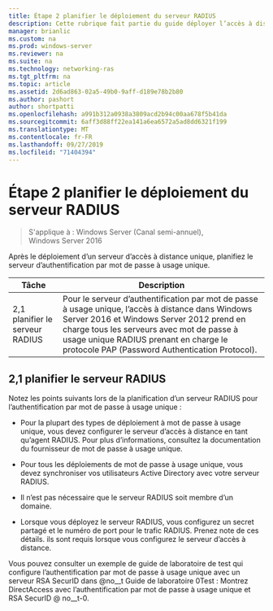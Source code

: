 ```yaml
---
title: Étape 2 planifier le déploiement du serveur RADIUS
description: Cette rubrique fait partie du guide déployer l’accès à distance avec l’authentification par mot de passe à usage unique dans Windows Server 2016.
manager: brianlic
ms.custom: na
ms.prod: windows-server
ms.reviewer: na
ms.suite: na
ms.technology: networking-ras
ms.tgt_pltfrm: na
ms.topic: article
ms.assetid: 2d6ad863-02a5-49b0-9aff-d189e78b2b80
ms.author: pashort
author: shortpatti
ms.openlocfilehash: a991b312a0938a3809acd2b94c00aa678f5b41da
ms.sourcegitcommit: 6aff3d88ff22ea141a6ea6572a5ad8dd6321f199
ms.translationtype: MT
ms.contentlocale: fr-FR
ms.lasthandoff: 09/27/2019
ms.locfileid: "71404394"
---
```

# <a name="step-2-plan-the-radius-server-deployment"></a>Étape 2 planifier le déploiement du serveur RADIUS

>S'applique à : Windows Server (Canal semi-annuel), Windows Server 2016

Après le déploiement d’un serveur d’accès à distance unique, planifiez le serveur d’authentification par mot de passe à usage unique.  
  
|Tâche|Description|  
|----|--------|  
|2,1 planifier le serveur RADIUS|Pour le serveur d’authentification par mot de passe à usage unique, l’accès à distance dans Windows Server 2016 et Windows Server 2012 prend en charge tous les serveurs avec mot de passe à usage unique RADIUS prenant en charge le protocole PAP (Password Authentication Protocol).|  
  
## <a name="BKMK_1.1"></a>2,1 planifier le serveur RADIUS  
Notez les points suivants lors de la planification d’un serveur RADIUS pour l’authentification par mot de passe à usage unique :  
  
-   Pour la plupart des types de déploiement à mot de passe à usage unique, vous devez configurer le serveur d’accès à distance en tant qu’agent RADIUS. Pour plus d’informations, consultez la documentation du fournisseur de mot de passe à usage unique.  
  
-   Pour tous les déploiements de mot de passe à usage unique, vous devez synchroniser vos utilisateurs Active Directory avec votre serveur RADIUS.  
  
-   Il n’est pas nécessaire que le serveur RADIUS soit membre d’un domaine.  
  
-   Lorsque vous déployez le serveur RADIUS, vous configurez un secret partagé et le numéro de port pour le trafic RADIUS. Prenez note de ces détails. ils sont requis lorsque vous configurez le serveur d’accès à distance.  
  
Vous pouvez consulter un exemple de guide de laboratoire de test qui configure l’authentification par mot de passe à usage unique avec un serveur RSA SecurID dans @no__t Guide de laboratoire 0Test : Montrez DirectAccess avec l’authentification par mot de passe à usage unique et RSA SecurID @ no__t-0.  
  
  
  


